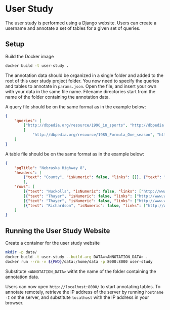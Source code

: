 # User Study
The user study is performed using a Django website.
Users can create a username and annotate a set of tables for a given set of queries.

## Setup
Build the Docker image

```bash
docker build -t user-study .
```

The annotation data should be organized in a single folder and added to the root of this user study project folder.
You now need to specify the queries and tables to annotate in `params.json`.
Open the file, and insert your own with your data in the same file name.
Filename directories start from the name of the folder containing the annotation data.

A query file should be on the same format as in the example below:

```json
{
    "queries": [
        ["http://dbpedia.org/resource/1996_in_sports", "http://dbpedia.org/resource/Jerry_D._Bailey", "http://dbpedia.org/resource/United_States"],
        [
            "http://dbpedia.org/resource/1985_Formula_One_season", "http://dbpedia.org/resource/Niki_Lauda", "http://dbpedia.org/resource/McLaren"]
    ]
}
```

A table file should be on the same format as in the example below:

```json
{ 
    "pgTitle": "Nebraska Highway 8",
    "headers": [
        {"text": "County", "isNumeric": false, "links": []}, {"text": "Location", "isNumeric": false, "links": []}, {"text": "Mile", "isNumeric": false, "links": []}, {"text": "Junction", "isNumeric": false, "links": []}, {"text": "Notes", "isNumeric": false, "links": []}
        ],
    "rows": [
        [{"text": "Nuckolls", "isNumeric": false, "links": ["http://www.wikipedia.org/wiki/Nuckolls_County,_Nebraska"]}, {"text": "Superior", "isNumeric": false, "links": ["http://www.wikipedia.org/wiki/Superior,_Nebraska"]}, {"text": "0.00", "isNumeric": false, "links": []}, {"text": "Category:Jct template transclusions with missing shields", "isNumeric": false, "links": []}, {"text": "Western terminus", "isNumeric": false, "links": []}], 
        [{"text": "Thayer", "isNumeric": false, "links": ["http://www.wikipedia.org/wiki/Thayer_County,_Nebraska"]}, {"text": "Byron", "isNumeric": false, "links": ["http://www.wikipedia.org/wiki/Byron,_Nebraska"]}, {"text": "16.01", "isNumeric": false, "links": []}, {"text": "Category:Jct template transclusions with missing shields", "isNumeric": false, "links": []}, {"text": "", "isNumeric": false, "links": []}],
        [{"text": "Thayer", "isNumeric": false, "links": ["http://www.wikipedia.org/wiki/Thayer_County,_Nebraska"]}, {"text": "Chester", "isNumeric": false, "links": ["http://www.wikipedia.org/wiki/Chester,_Nebraska"]}, {"text": "24.10", "isNumeric": false, "links": []}, {"text": "Category:Jct template transclusions with missing shields", "isNumeric": false, "links": []}, {"text": "", "isNumeric": false, "links": []}],
        [{"text": "Richardson", "isNumeric": false, "links": ["http://www.wikipedia.org/wiki/Richardson_County,_Nebraska"]}, {"text": "Falls City", "isNumeric": false, "links": ["http://www.wikipedia.org/wiki/Falls_City,_Nebraska"]}, {"text": "148.88", "isNumeric": false, "links": []}, {"text": "Category:Jct template transclusions with missing shields", "isNumeric": false, "links": []}, {"text": "Eastern terminus", "isNumeric": false, "links": []}]
    ]
}
```

## Running the User Study Website
Create a container for the user study website

```bash
mkdir -p data/
docker build -t user-study --build-arg DATA=<ANNOTATION_DATA> .
docker run --rm -v ${PWD}/data:/home/data -p 8000:8000 user-study
```

Substitute `<ANNOTATION_DATA>` witht the name of the folder containing the annotation data.

Users can now open `http://localhost:8000/` to start annotating tables.
To annotate remotely, retrieve the IP address of the server by running `hostname -I` on the server, and substitute `localhost` with the IP address in your browser.